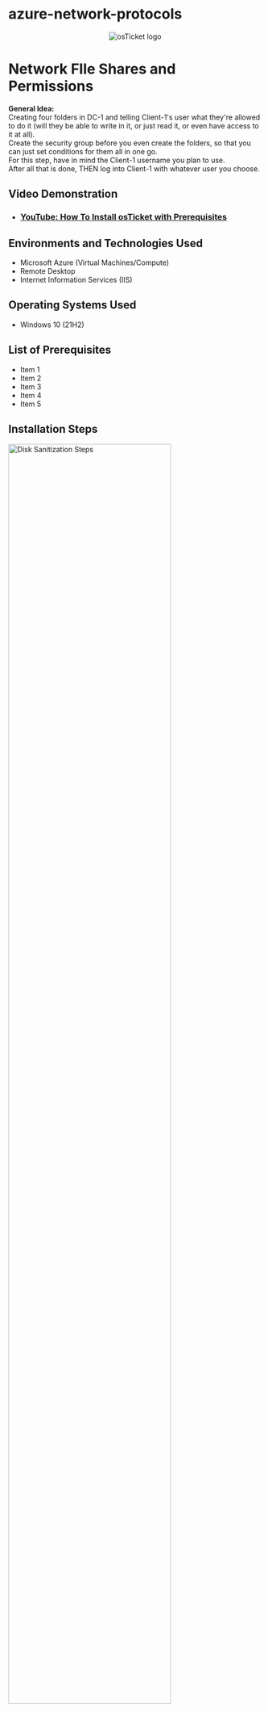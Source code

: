 # azure-network-protocols

<p align="center">
<img src="https://i.imgur.com/Clzj7Xs.png" alt="osTicket logo"/>
</p>

<h1>Network FIle Shares and Permissions </h1>
<strong> General Idea: </strong><br>
Creating four folders in DC-1 and telling Client-1's user what they're allowed to do it (will they be able to write in it, or just read it, or even have access to it at all). <br>
Create the security group before you even create the folders, so that you can just set conditions for them all in one go. <br>
For this step, have in mind the Client-1 username you plan to use. <br>
After all that is done, THEN log into Client-1 with whatever user you choose. <br>

<h2>Video Demonstration</h2>

- ### [YouTube: How To Install osTicket with Prerequisites](https://www.youtube.com)

<h2>Environments and Technologies Used</h2>

- Microsoft Azure (Virtual Machines/Compute)
- Remote Desktop
- Internet Information Services (IIS)

<h2>Operating Systems Used </h2>

- Windows 10</b> (21H2)

<h2>List of Prerequisites</h2>

- Item 1
- Item 2
- Item 3
- Item 4
- Item 5

<h2>Installation Steps</h2>

<p>
<img src="https://i.imgur.com/DJmEXEB.png" height="80%" width="80%" alt="Disk Sanitization Steps"/>
</p>
<p>
<strong> Create some sample file shares with various permissions </strong><br>
<strong> Note: ORDER MATTERS! Log in to DC-1 first in order to get a user to log into Client-1 with </strong><br>
<strong> Log into DC-1 as mydomain.com\jane_admin </strong><br>
<strong> Log into Client-1 as a normal user (mydomain\<someuser>) </strong><br>
<strong> In DC-1, on the C:\ drive, create 4 folders: “read-access”, “write-access”, “no-access”, “accounting” </strong><br><br> 
<strong> Set the following permissions (share the folder) for the “Domain Users” group: </strong><br>
&nbsp;&nbsp; - Right click folder > Properties> Sharing tab> Share> Type in full name of group (ex: "domain users" vs "domain"> Add> Set permission level> Share <br>
<strong> Folder: “read-access”, Group: “Domain Users”, Permission: “Read” </strong><br>
<strong> Mnemonic: </strong> D. U. read  <br>
<strong> Folder: “write-access”,  Group: “Domain Users”, Permissions: “Read/Write” </strong><br>
<strong> Mnemonic: </strong> D.U. read or write <br>
<strong> Folder: “no-access”, Group: “Domain Admins”, “Permissions: “Read/Write” </strong><br>
<strong> Mnemonic: </strong> DAd I no READ OR WRITE <br>
<strong> (Skip accounting for now) </strong> <br>
<strong> Mnemonic: </strong> ACCOUNTANTS READ & WRITE <br>

<strong> Attempt to access file shares as a normal user </strong> (<em>honestly, can skip this part for now) </em>
On Client-1, navigate to the shared folder (start, run, \\dc-1) <br>
Try to access the folders you just created. Which folders can you access? Which folders can you create stuff in? Does it make sense? <br>

<strong> Create an “ACCOUNTANTS” Security Group, assign permissions, an test access </strong><br>
<strong> Go back to DC-1, in Active Directory, create a security group called “ACCOUNTANTS” </strong><br>
On the “accounting” folder you created earlier, set the following permissions: <br>
<strong> Folder: “accounting”, Group: “ACCOUNTANTS”, Permissions: “Read/Write” <br>
On Client-1, as  <someuser>, try to access the accountants folder. It should fail. <br>
Log out of Client-1 as  <someuser> <br>
On DC-1, make <someuser> a member of the “ACCOUNTANTS”  Security Group <br>
Sign back into Client-1 as <someuser> and try to access the “accounting” share in \\DC-1\ - Does it work now? <br>


Essential steps: <br>
Login to DC-1 as mydomain.com\jane_admin (line 44) <br> 
In DC-1:  <br>
Create a security group called Accountants [line 61] <br>
Make <someuser> a member of the “ACCOUNTANTS”  Security Group (line 65-68) <br>
Create 4 folders and use mnemonics to set permissions (lines 46-55) <br>
THEN login to Client-1 with <someuser> <br>
Start, run, type: “\\dc-1”; see which folders you can/can't access <br>
</p>
<br />
<p>
<h2>Installation Steps</h2>

<p>
<img src="https://i.imgur.com/DJmEXEB.png" height="80%" width="80%" alt="Disk Sanitization Steps"/>
</p>
<p>
<strong> Create some sample file shares with various permissions </strong><br>
<strong> Note: ORDER MATTERS! Log in to DC-1 first in order to get a user to log into Client-1 with </strong><br>
<strong> Connect/log into DC-1 as your domain admin account (mydomain.com\jane_admin) </strong><br>
<strong> Connect/log into Client-1 as a normal user (mydomain\<someuser>) </strong><br>
<strong> On DC-1, on the C:\ drive, create 4 folders: “read-access”, “write-access”, “no-access”, “accounting” </strong><br><br> 
<strong> Set the following permissions (share the folder) for the “Domain Users” group: </strong><br>
<strong> Folder: “read-access”, Group: “Domain Users”, Permission: “Read” </strong><br>
<strong> Mnemonic: </strong> D. U. read  <br>
<strong> Folder: “write-access”,  Group: “Domain Users”, Permissions: “Read/Write” </strong><br>
<strong> Mnemonic: </strong> D.U. read or write <br>
<strong> Folder: “no-access”, Group: “Domain Admins”, “Permissions: “Read/Write” </strong><br>
<strong> Mnemonic: </strong> DAd I no READ OR WRITE <br>
<strong> (Skip accounting for now) </strong> <br>
<strong> Mnemonic: </strong> ACCOUNTANTS READ & WRITE <br>

<strong> Attempt to access file shares as a normal user </strong> (<em>honestly, can skip this part for now) </em>
On Client-1, navigate to the shared folder (start, run, \\dc-1) <br>
Try to access the folders you just created. Which folders can you access? Which folders can you create stuff in? Does it make sense? <br>

<strong> Create an “ACCOUNTANTS” Security Group, assign permissions, an test access </strong><br>
<strong> Go back to DC-1, in Active Directory, create a security group called “ACCOUNTANTS” </strong><br>


On the “accounting” folder you created earlier, set the following permissions: <br>
<strong> Folder: “accounting”, Group: “ACCOUNTANTS”, Permissions: “Read/Write” </strong><br>


On Client-1, as  <someuser>, try to access the accountants folder. It should fail. <br>
Log out of Client-1 as  <someuser> <br>
On DC-1, make <someuser> a member of the “ACCOUNTANTS”  Security Group <br>
Sign back into Client-1 as <someuser> and try to access the “accounting” share in \\DC-1\ - Does it work now? <br>


Essential steps: <br>
Log into DC-1 as mydomain.com\jane_admin (line 44) <br> 
In DC-1:  <br>
Create security group called Accountants [line 61] <br>
&nbsp;&nbsp; - First you have to create an OU (_SECURITY_GROUPS)
&nbsp;&nbsp; - Then add ACCOUNTANTS inside of it (Right click + New + Group]
Make <someuser> a member of the “ACCOUNTANTS”  Security Group (line 65-68) <br>
Create 4 folders and use mnemonics to set permissions (lines 46-55) <br>
THEN login to Client-1 with <someuser> <br>
Start, run, type: “\\dc-1”; see which folders you can/can't access <br>

<strong> Simplified version </strong><br>
- Log into DC-1 as mydomain.com\jane_admin
- In DC-1:
&nbsp; - Create security group called Accountants <br>
&nbsp;&nbsp; - First you have to create an OU (_SECURITY_GROUPS) <br>
&nbsp;&nbsp; - Then add ACCOUNTANTS inside of it (Right click + New + Group] <br>
&nbsp; - Make <someuser> a member of the “ACCOUNTANTS”  Security Group <br>
- (Still in DC-1) Create 4 folders in C:\ drive <br>
&nbsp;&nbsp; - “read-access”, “write-access”, “no-access”, “accounting” <br>
<strong> - Set the following permissions: </strong><br>
&nbsp;&nbsp; - Right click folder > Properties> Sharing tab> Share> Type in full name of group (ex: "domain users" vs "domain"> Add> Set permission level> Share <br>
<strong> Folder: “read-access”, Group: “Domain Users”, Permission: “Read” </strong><br>
<strong> Mnemonic: </strong> D. U. read  <br>
<strong> Folder: “write-access”,  Group: “Domain Users”, Permissions: “Read/Write” </strong><br>
<strong> Mnemonic: </strong> D.U. read or write <br>
<strong> Folder: “no-access”, Group: “Domain Admins”, “Permissions: “Read/Write” </strong><br>
<strong> Mnemonic: </strong> DAd I no READ OR WRITE <br>
<strong> Folder: “accounting”, Group: “ACCOUNTANTS”, Permissions: “Read/Write” </strong><br>
<strong> Mnemonic: </strong> ACCOUNTANTS READ & WRITE <br>
 - Sign back into Client-1 as <someuser> and try to access the “accounting” share in \\DC-1\ - Does it work now? <br>
</p>
</p>
<p>

</p>


<p>
<img src="https://i.imgur.com/DJmEXEB.png" height="80%" width="80%" alt="Disk Sanitization Steps"/>
</p>
<p>
Lorem ipsum dolor sit amet, consectetur adipiscing elit, sed do eiusmod tempor incididunt ut labore et dolore magna aliqua. Ut enim ad minim veniam, quis nostrud exercitation ullamco laboris nisi ut aliquip ex ea commodo consequat. Duis aute irure dolor iSFn reprehenderit in voluptate velit esse cillum dolore eu fugiat nulla pariatur.
</p>
<br />

<p>
<img src="https://i.imgur.com/DJmEXEB.png" height="80%" width="80%" alt="Disk Sanitization Steps"/>
</p>
<p>
Lorem ipsum dolor sit amet, consectetur adipiscing elit, sed do eiusmod tempor incididunt ut labore et dolore magna aliqua. Ut enim ad minim veniam, quis nostrud exercitation ullamco laboris nisi ut aliquip ex ea commodo consequat. Duis aute irure dolor in reprehenderit in voluptate velit esse cillum dolore eu fugiat nulla pariatur.
</p>
<br />

